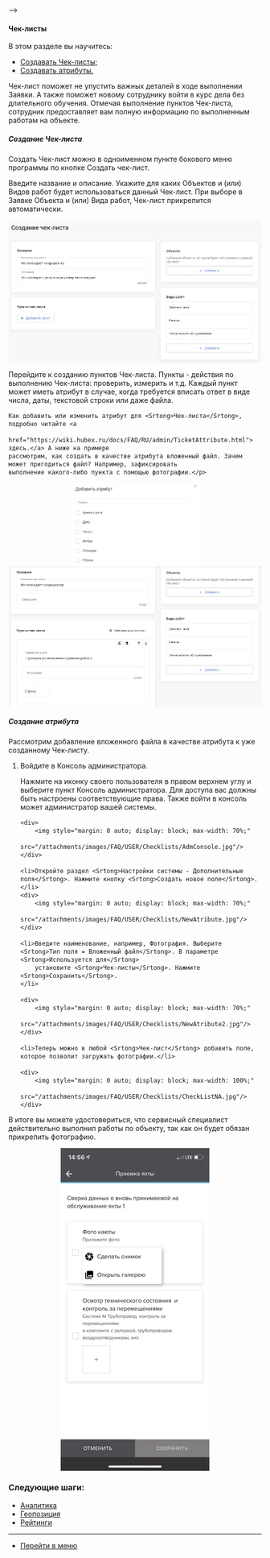 <!-- ---
title: Чеклисты по выполненным работам.
layout: default
description: Как создавать и настраивать чеклисты в системе HubEx?
---
-->
<!-- Yandex.Metrika counter -->
<!--
<script type="text/javascript">
    (function (m, e, t, r, i, k, a) {
        m[i] = m[i] || function () {
            (m[i].a = m[i].a || []).push(arguments)
        };
        m[i].l = 1 * new Date();
        k = e.createElement(t), a = e.getElementsByTagName(t)[0], k.async = 1, k.src = r, a.parentNode.insertBefore(k, a)
    })
    (window, document, "script", "https://mc.yandex.ru/metrika/tag.js", "ym");
    ym('{{ site.yandex_metric }}', "init", {
        id: '{{ site.yandex_metric }}',
        clickmap: true,
        trackLinks: true,
        accurateTrackBounce: true,
        webvisor: true
    });
</script>
<noscript>
    <div><img src="https://mc.yandex.ru/watch/'{{ site.yandex_metric }}'" style="position:absolute; left:-9999px;"
              alt=""/></div>
</noscript>
<!-- /Yandex.Metrika counter -->
-->

#### Чек-листы
В этом разделе вы научитесь:
<html>
<meta charset="utf-8">
<title>Быстрый переход внутри документа</title>
<ul>
    <li><a href="#checklist">Создавать <Srtong>Чек-листы</Srtong>;</a></li>
    <li><a href="#atribute">Создавать атрибуты.</a></li>

</ul>
</html>

<p><Srtong>Чек-лист</Srtong> поможет не упустить важных деталей в ходе выполнении <Srtong>Заявки</Srtong>. А также поможет новому сотруднику войти в курс
    дела без длительного обучения. Отмечая выполнение пунктов <Srtong>Чек-листа</Srtong>, сотрудник предоставляет вам полную информацию
    по выполненным работам на объекте.</p>

<h5 id="checklist">Создание Чек-листа</h5>
<p>Создать <Srtong>Чек-лист</Srtong> можно в одноименном пункте бокового меню программы по кнопке <Srtong>Создать чек-лист</Srtong>.</p>
<p>Введите название и описание. Укажите для каких <Srtong>Объектов</Srtong> и (или) <Srtong>Видов работ</Srtong> будет использоваться данный <Srtong>Чек-лист</Srtong>. При
    выборе в <Srtong>Заявке</Srtong> <Srtong>Объекта</Srtong> и (или) <Srtong>Вида работ</Srtong>, <Srtong>Чек-лист</Srtong> прикрепится автоматически.</p>

<div>
    <img style="margin: 0 auto; display: block; max-width: 100%;"
         src="/attachments/images/FAQ/USER/Checklists/CheckList.jpg"/>
</div>

<p> Перейдите к созданию пунктов <Srtong>Чек-листа</Srtong>. Пункты - действия по выполнению <Srtong>Чек-листа</Srtong>: проверить, измерить и т.д. Каждый
    пункт
    может иметь атрибут в случае, когда требуется вписать ответ в виде числа, даты, текстовой строки или даже файла.

    Как добавить или изменить атрибут для <Srtong>Чек-листа</Srtong>, подробно читайте <a
            href="https://wiki.hubex.ru/docs/FAQ/RU/admin/TicketAttribute.html"> здесь.</a> А ниже на примере
    рассмотрим, как создать в качестве атрибута вложенный файл. Зачем может пригодиться файл? Например, зафиксировать
    выполнение какого-либо пункта с помощью фотографии.</p>

<div>
    <img style="margin: 0 auto; display: block; max-width: 50%;"
         src="/attachments/images/FAQ/USER/Checklists/Atribute.jpg"/>
</div>
<div>
    <img style="margin: 0 auto; display: block; max-width: 100%;"
         src="/attachments/images/FAQ/USER/Checklists/CheckListPoint.jpg"/>
</div>

<h5 id="atribute">Создание атрибута</h5>
<p>Рассмотрим добавление вложенного файла в качестве атрибута к уже созданному <Srtong>Чек-листу</Srtong>.</p>

<ol type="1">
    <li>Войдите в Консоль администратора.</li>
    <p>Нажмите на иконку своего пользователя в правом верхнем углу и выберите пункт <Srtong>Консоль администратора</Srtong>. Для доступа
        вас должны быть настроены соответствующие права. Также войти в консоль может администратор вашей системы.</p>

    <div>
        <img style="margin: 0 auto; display: block; max-width: 70%;"
             src="/attachments/images/FAQ/USER/Checklists/AdmConsole.jpg"/>
    </div>

    <li>Откройте раздел <Srtong>Настройки системы - Дополнительные поля</Srtong>. Нажмите кнопку <Srtong>Создать новое поле</Srtong>.</li>
    <div>
        <img style="margin: 0 auto; display: block; max-width: 70%;"
             src="/attachments/images/FAQ/USER/Checklists/NewAtribute.jpg"/>
    </div>

    <li>Введите наименование, например, Фотография. Выберите <Srtong>Тип поля = Вложенный файл</Srtong>. В параметре <Srtong>Используется для</Srtong>
        установите <Srtong>Чек-листы</Srtong>. Нажмите <Srtong>Сохранить</Srtong>.
    </li>

    <div>
        <img style="margin: 0 auto; display: block; max-width: 70%;"
             src="/attachments/images/FAQ/USER/Checklists/NewAtribute2.jpg"/>
    </div>

    <li>Теперь можно в любой <Srtong>Чек-лист</Srtong> добавить поле, которое позволит загружать фотографии.</li>
    
    <div>
        <img style="margin: 0 auto; display: block; max-width: 100%;"
             src="/attachments/images/FAQ/USER/Checklists/CheckListNA.jpg"/>
    </div>

</ol>

<p>В итоге вы можете удостовериться, что сервисный специалист действительно выполнил работы по объекту, так как он будет
    обязан прикрепить фотографию.</p>
<div>
    <img style="margin: 0 auto; display: block; max-width: 100%;"
         src="/attachments/images/FAQ/USER/Checklists/check3.jpg"/>
</div>


### Следующие шаги:
- [Аналитика](./Analytics.md)
- [Геопозиция](./GeoPosition.md)
- [Рейтинги](./Ratings.md)


___
- [Перейти в меню](http://wiki.hubex.ru)
